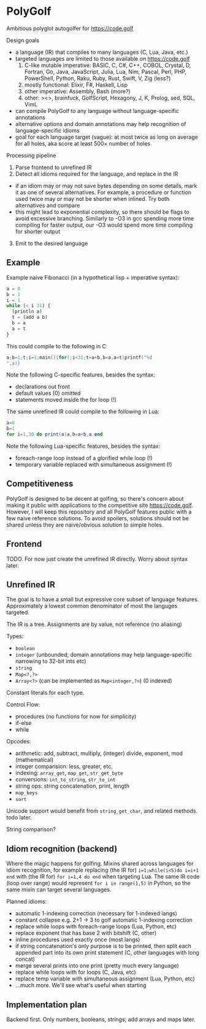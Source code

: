 # PolyGolf

Ambitious polyglot autogolfer for https://code.golf

Design goals

- a language (IR) that compiles to many languages (C, Lua, Java, etc.)
- targeted languages are limited to those available on https://code.golf
  1. C-like mutable imperative: BASIC, C, C#, C++, COBOL, Crystal, D, Fortran, Go, Java, JavaScript, Julia, Lua, Nim, Pascal, Perl, PHP, PowerShell, Python, Raku, Ruby, Rust, Swift, V, Zig (less?)
  2. mostly functional: Elixir, F#, Haskell, Lisp
  3. other imperative: Assembly, Bash (more?)
  4. other: ><>, brainfuck, GolfScript, Hexagony, J, K, Prolog, sed, SQL, VimL
- can compile PolyGolf to any language without language-specific annotations
- alternative options and domain annotations may help recognition of language-specific idioms
- goal for each language target (vague): at most twice as long on average for all holes, aka score at least 500× number of holes

Processing pipeline

1. Parse frontend to unrefined IR
2. Detect all idioms required for the language, and replace in the IR

- if an idiom may or may not save bytes depending on some details, mark it as one of several alternatives. For example, a procedure or function used twice may or may not be shorter when inlined. Try both alternatives and compare
- this might lead to exponential complexity, so there should be flags to avoid excessive branching. Similarly to -O3 in gcc spending more time compiling for faster output, our -O3 would spend more time compiling for shorter output

3. Emit to the desired language

## Example

Example naive Fibonacci (in a hypothetical lisp + imperative syntax):

```py
a = 0
b = 1
i = 1
while (< i 31) {
  (println a)
  t = (add a b)
  b = a
  a = t
}
```

This could compile to the following in C

```c
a;b=1;t;i=1;main(){for(;i<31;t=a+b,b=a,a=t)printf("%d
",a)}
```

Note the following C-specific features, besides the syntax:

- declarations out front
- default values (0) omitted
- statements moved inside the for loop (!)

The same unrefined IR could compile to the following in Lua:

```lua
a=0
b=1
for i=1,30 do print(a)a,b=a+b,a end
```

Note the following Lua-specific features, besides the syntax:

- foreach-range loop instead of a glorified while loop (!)
- temporary variable replaced with simultaneous assignment (!)

## Competitiveness

PolyGolf is designed to be decent at golfing, so there's concern about making it public with applications to the competitive site https://code.golf. However, I will keep this repository and all PolyGolf features public with a few naive reference solutions. To avoid spoilers, solutions should not be shared unless they are naive/obvious solution to simple holes.

## Frontend

TODO. For now just create the unrefined IR directly. Worry about syntax later.

## Unrefined IR

The goal is to have a small but expressive core subset of language features. Approximately a lowest common denominator of most the languges targeted.

The IR is a tree. Assignments are by value, not reference (no aliasing)

Types:

- `boolean`
- `integer` (unbounded; domain annotations may help language-specific narrowing to 32-bit ints etc)
- `string`
- `Map<?,?>`
- `Array<?>` (can be implemented as `Map<integer,?>`) (0 indexed)

Constant literals for each type.

Control Flow:

- procedures (no functions for now for simplicity)
- if-else
- while

Opcodes:

- arithmetic: add, subtract, multiply, (integer) divide, exponent, mod (mathematical)
- integer comparision: less, greater, etc.
- indexing: `array_get`, `map_get`, `str_get_byte`
- conversions: `int_to_string`, `str_to_int`
- string ops: string concatenation, print, length
- `map_keys`
- `sort`

Unicode support would benefit from `string_get_char`, and related methods. todo later.

String comparison?

## Idiom recognition (backend)

Where the magic happens for golfing. Mixins shared across languages for idiom recognition, for example replacing (the IR for) `i=1;while(i<5)do i=i+1 end` with (the IR for) `for i=1,4 do end` when targeting Lua. The same IR code (loop over range) would represent `for i in range(1,5)` in Python, so the same mixin can target several languages.

Planned idioms:

- automatic 1-indexing correction (necessary for 1-indexed langs)
- constant collapse e.g. 2+1 → 3 to golf automatic 1-indexing correction
- replace while loops with foreach-range loops (Lua, Python, etc)
- replace exponent that has base 2 with bitshift (C, other)
- inline procedures used exactly once (most langs)
- if string concatenation's only purpose is to be printed, then split each appended part into its own print statement (C, other languages with long concat)
- merge several prints into one print (pretty much every language)
- replace while loops with for loops (C, Java, etc)
- replace temp variable with simultaneous assignment (Lua, Python, etc)
- ...much more. We'll see what's useful when starting

## Implementation plan

Backend first. Only numbers, booleans, strings; add arrays and maps later.
